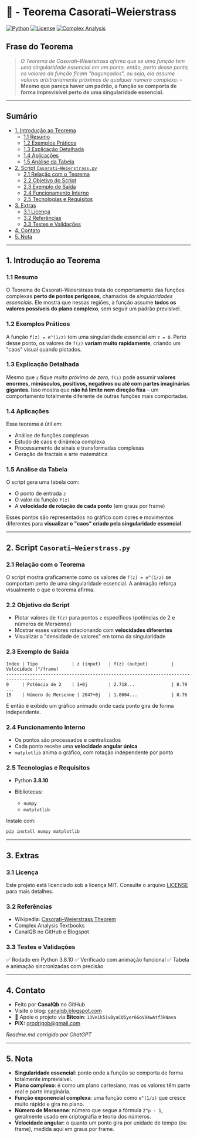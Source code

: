 # 🧠 - Teorema Casorati–Weierstrass
[![Python](https://img.shields.io/badge/Python-3.8.10-blue.svg)](https://www.python.org/)
[![License](https://img.shields.io/badge/license-MIT-green)](LICENSE)
[![Complex Analysis](https://img.shields.io/badge/Teorema-Casorati--Weierstrass-ff69b4.svg)](https://en.wikipedia.org/wiki/Casorati%E2%80%93Weierstrass_theorem)

## Frase do Teorema

> *O Teorema de Casorati–Weierstrass afirma que se uma função tem uma singularidade essencial em um ponto, então, perto desse ponto, os valores da função ficam "bagunçados", ou seja, ela assume valores arbitrariamente próximos de qualquer número complexo.* – **Mesmo que pareça haver um padrão, a função se comporta de forma imprevisível perto de uma singularidade essencial.**

---

## Sumário

* [1. Introdução ao Teorema](#1-introdução-ao-teorema)
  * [1.1 Resumo](#11-resumo)
  * [1.2 Exemplos Práticos](#12-exemplos-práticos)
  * [1.3 Explicação Detalhada](#13-explicação-detalhada)
  * [1.4 Aplicações](#14-aplicações)
  * [1.5 Análise da Tabela](#15-análise-da-tabela)
* [2. Script `Casorati–Weierstrass.py`](#2-script-casorati–weierstrasspy)
  * [2.1 Relação com o Teorema](#21-relação-com-o-teorema)
  * [2.2 Objetivo do Script](#22-objetivo-do-script)
  * [2.3 Exemplo de Saída](#23-exemplo-de-saída)
  * [2.4 Funcionamento Interno](#24-funcionamento-interno)
  * [2.5 Tecnologias e Requisitos](#25-tecnologias-e-requisitos)
* [3. Extras](#3-extras)
  * [3.1 Licença](#31-licença)
  * [3.2 Referências](#32-referências)
  * [3.3 Testes e Validações](#33-testes-e-validações)
* [4. Contato](#4-contato)
* [5. Nota](#5-nota)

---

## 1. Introdução ao Teorema

### 1.1 Resumo

O Teorema de Casorati–Weierstrass trata do comportamento das funções complexas **perto de pontos perigosos**, chamados de *singularidades essenciais*. Ele mostra que nessas regiões, a função assume **todos os valores possíveis do plano complexo**, sem seguir um padrão previsível.

### 1.2 Exemplos Práticos

A função `f(z) = e^(1/z)` tem uma singularidade essencial em `z = 0`. Perto desse ponto, os valores de `f(z)` **variam muito rapidamente**, criando um "caos" visual quando plotados.

### 1.3 Explicação Detalhada

Mesmo que `z` fique *muito próximo de zero*, `f(z)` pode assumir **valores enormes, minúsculos, positivos, negativos ou até com partes imaginárias gigantes**. Isso mostra que **não há limite nem direção fixa** – um comportamento totalmente diferente de outras funções mais comportadas.

### 1.4 Aplicações

Esse teorema é útil em:

- Análise de funções complexas
- Estudo de caos e dinâmica complexa
- Processamento de sinais e transformadas complexas
- Geração de fractais e arte matemática

### 1.5 Análise da Tabela

O script gera uma tabela com:

- O ponto de entrada `z`
- O valor da função `f(z)`
- A **velocidade de rotação de cada ponto** (em graus por frame)

Esses pontos são representados no gráfico com cores e movimentos diferentes para **visualizar o "caos" criado pela singularidade essencial**.

---

## 2. Script `Casorati–Weierstrass.py`

### 2.1 Relação com o Teorema

O script mostra graficamente como os valores de `f(z) = e^(1/z)` se comportam perto de uma singularidade essencial. A animação reforça visualmente o que o teorema afirma.

### 2.2 Objetivo do Script

- Plotar valores de `f(z)` para pontos `z` específicos (potências de 2 e números de Mersenne)
- Mostrar esses valores rotacionando com **velocidades diferentes**
- Visualizar a "densidade de valores" em torno da singularidade

### 2.3 Exemplo de Saída

```text
Index | Tipo             | z (input)   | f(z) (output)         | Velocidade (°/frame)
-------------------------------------------------------------------------------------
0     | Potência de 2    | 1+0j        | 2.718...              | 0.79
...
15    | Número de Mersenne | 2047+0j   | 1.0004...             | 0.76
````

E então é exibido um gráfico animado onde cada ponto gira de forma independente.

### 2.4 Funcionamento Interno

* Os pontos são processados e centralizados
* Cada ponto recebe uma **velocidade angular única**
* `matplotlib` anima o gráfico, com rotação independente por ponto

### 2.5 Tecnologias e Requisitos

* Python **3.8.10**
* Bibliotecas:

  * `numpy`
  * `matplotlib`

Instale com:

```bash
pip install numpy matplotlib
```

---

## 3. Extras

### 3.1 Licença

Este projeto está licenciado sob a licença MIT. Consulte o arquivo [LICENSE](LICENSE) para mais detalhes.

### 3.2 Referências

* Wikipedia: [Casorati–Weierstrass Theorem](https://en.wikipedia.org/wiki/Casorati%E2%80%93Weierstrass_theorem)
* Complex Analysis Textbooks
* CanalQB no GitHub e Blogspot

### 3.3 Testes e Validações

✅ Rodado em Python 3.8.10
✅ Verificado com animação funcional
✅ Tabela e animação sincronizadas com precisão

---

## 4. Contato

* Feito por **CanalQb** no GitHub
* Visite o blog: [canalqb.blogspot.com](https://canalqb.blogspot.com)
* 💸 Apoie o projeto via **Bitcoin**: `13Ve1k5ivByaCQ5yer6GoV84wAtf3kNava`
* **PIX:** [qrodrigob@gmail.com](mailto:qrodrigob@gmail.com)

*Readme.md corrigido por ChatGPT*

---

## 5. Nota

* **Singularidade essencial**: ponto onde a função se comporta de forma totalmente imprevisível.
* **Plano complexo**: é como um plano cartesiano, mas os valores têm parte real e parte imaginária.
* **Função exponencial complexa**: uma função como `e^(1/z)` que cresce muito rápido e gira no plano.
* **Número de Mersenne**: número que segue a fórmula `2^p - 1`, geralmente usado em criptografia e teoria dos números.
* **Velocidade angular**: o quanto um ponto gira por unidade de tempo (ou frame), medida aqui em graus por frame.
